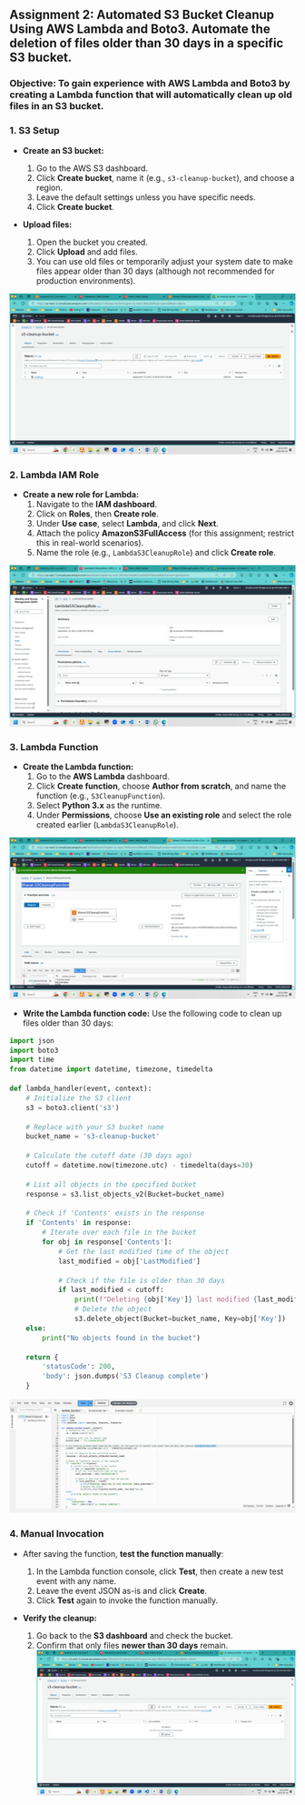 ## Assignment 2: Automated S3 Bucket Cleanup Using AWS Lambda and Boto3. Automate the deletion of files older than 30 days in a specific S3 bucket.
### Objective: To gain experience with AWS Lambda and Boto3 by creating a Lambda function that will automatically clean up old files in an S3 bucket.

### 1. **S3 Setup**
   - **Create an S3 bucket:**
     1. Go to the AWS S3 dashboard.
     2. Click **Create bucket**, name it (e.g., `s3-cleanup-bucket`), and choose a region.
     3. Leave the default settings unless you have specific needs.
     4. Click **Create bucket**.

   - **Upload files:**
     1. Open the bucket you created.
     2. Click **Upload** and add files.
     3. You can use old files or temporarily adjust your system date to make files appear older than 30 days (although not recommended for production environments).
   
![Alt text](./images/S3-creaation.png)

### 2. **Lambda IAM Role**
   - **Create a new role for Lambda:**
     1. Navigate to the **IAM dashboard**.
     2. Click on **Roles**, then **Create role**.
     3. Under **Use case**, select **Lambda**, and click **Next**.
     4. Attach the policy **AmazonS3FullAccess** (for this assignment; restrict this in real-world scenarios).
     5. Name the role (e.g., `LambdaS3CleanupRole`) and click **Create role**.
     
![Alt text](./images/LambdaS3CleanupRole.png)

### 3. **Lambda Function**
   - **Create the Lambda function:**
     1. Go to the **AWS Lambda** dashboard.
     2. Click **Create function**, choose **Author from scratch**, and name the function (e.g., `S3CleanupFunction`).
     3. Select **Python 3.x** as the runtime.
     4. Under **Permissions**, choose **Use an existing role** and select the role created earlier (`LambdaS3CleanupRole`).

![Alt text](./images/Bharat-S3CleanupFunction.png)

   - **Write the Lambda function code:**
     Use the following code to clean up files older than 30 days:

```python
import json
import boto3
import time
from datetime import datetime, timezone, timedelta

def lambda_handler(event, context):
    # Initialize the S3 client
    s3 = boto3.client('s3')
    
    # Replace with your S3 bucket name
    bucket_name = 's3-cleanup-bucket'
    
    # Calculate the cutoff date (30 days ago)
    cutoff = datetime.now(timezone.utc) - timedelta(days=30)
    
    # List all objects in the specified bucket
    response = s3.list_objects_v2(Bucket=bucket_name)
    
    # Check if 'Contents' exists in the response
    if 'Contents' in response:
        # Iterate over each file in the bucket
        for obj in response['Contents']:
            # Get the last modified time of the object
            last_modified = obj['LastModified']
            
            # Check if the file is older than 30 days
            if last_modified < cutoff:
                print(f"Deleting {obj['Key']} last modified {last_modified}")
                # Delete the object
                s3.delete_object(Bucket=bucket_name, Key=obj['Key'])
    else:
        print("No objects found in the bucket")
    
    return {
        'statusCode': 200,
        'body': json.dumps('S3 Cleanup complete')
    }
```
![Alt text](./images/LambdaCode.png)

### 4. **Manual Invocation**
   - After saving the function, **test the function manually**:
     1. In the Lambda function console, click **Test**, then create a new test event with any name.
     2. Leave the event JSON as-is and click **Create**.
     3. Click **Test** again to invoke the function manually.
   
   - **Verify the cleanup:**
     1. Go back to the **S3 dashboard** and check the bucket.
     2. Confirm that only files **newer than 30 days** remain.
![Alt text](./images/AfterLambdaCodeExecution.png)

